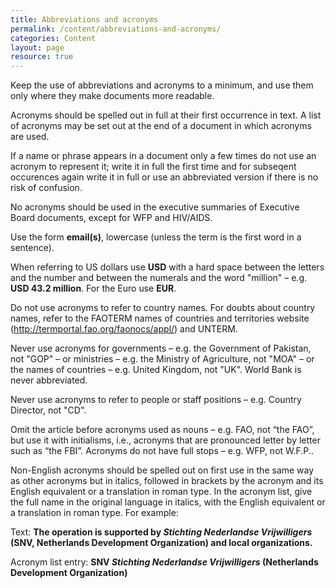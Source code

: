 ```yaml
---
title: Abbreviations and acronyms
permalink: /content/abbreviations-and-acronyms/
categories: Content
layout: page
resource: true
---
```


Keep the use of abbreviations and acronyms to a minimum, and use them only where they make documents more readable.

Acronyms should be spelled out in full at their first occurrence in text. A list of acronyms may be set out at the end of a document in which acronyms are used. 

If a name or phrase appears in a document only a few times do not use an acronym to represent it; write it in full the first time and for subseqent occurences again write it in full or use an abbreviated version if there is no risk of confusion.

No acronyms should be used in the executive summaries of Executive Board documents, except for WFP and HIV/AIDS.

Use the form **email(s)**, lowercase (unless the term is the first word in a sentence).

When referring to US dollars use **USD** with a hard space between the letters and the number and between the numerals and the word "million" – e.g. **USD 43.2 million**. For the Euro use **EUR**.

Do not use acronyms to refer to country names. For doubts about country names, refer to the FAOTERM names of countries and territories website (http://termportal.fao.org/faonocs/appl/) and UNTERM.

Never use acronyms for governments – e.g. the Government of Pakistan, not "GOP" – or ministries – e.g. the Ministry of Agriculture, not "MOA" – or the names of countries – e.g. United Kingdom, not "UK". World Bank is never abbreviated.

Never use acronyms to refer to people or staff positions – e.g. Country Director, not "CD".

Omit the article before acronyms used as nouns – e.g. FAO, not “the FAO”, but use it with initialisms, i.e., acronyms that are pronounced letter by letter such as “the FBI”. Acronyms do not have full stops – e.g. WFP, not W.F.P..

Non-English acronyms should be spelled out on first use in the same way as other acronyms but in italics, followed in brackets by the acronym and its English equivalent or a translation in roman type. In the acronym list, give the full name in the original language in italics, with the English equivalent or a translation in roman type. For example:

Text:
__The operation is supported by *Stichting Nederlandse Vrijwilligers* (SNV, Netherlands Development Organization) and local organizations.__

Acronym list entry:
**SNV *Stichting Nederlandse Vrijwilligers* (Netherlands Development Organization)**
